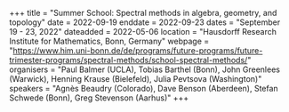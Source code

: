 +++
title = "Summer School: Spectral methods in algebra, geometry, and topology"
date = 2022-09-19
enddate = 2022-09-23
dates = "September 19 - 23, 2022"
dateadded = 2022-05-06
location = "Hausdorff Research Institute for Mathematics, Bonn, Germany"
webpage = "https://www.him.uni-bonn.de/de/programs/future-programs/future-trimester-programs/spectral-methods/school-spectral-methods/"
organisers = "Paul Balmer (UCLA), Tobias Barthel (Bonn), John Greenlees (Warwick), Henning Krause (Bielefeld), Julia Pevtsova (Washington)"
speakers = "Agnès Beaudry (Colorado), Dave Benson (Aberdeen), Stefan Schwede (Bonn), Greg Stevenson (Aarhus)"
+++

